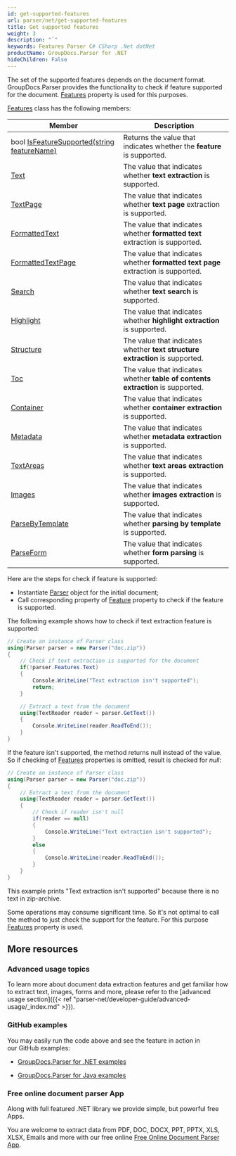 ```yaml
---
id: get-supported-features
url: parser/net/get-supported-features
title: Get supported features
weight: 3
description: "`"
keywords: Features Parser C# CSharp .Net dotNet
productName: GroupDocs.Parser for .NET
hideChildren: False
---
```

The set of the supported features depends on the document format. GroupDocs.Parser provides the functionality to check if feature supported for the document. [Features](https://apireference.groupdocs.com/net/parser/groupdocs.parser/parser/properties/features) property is used for this purposes.

[Features](https://apireference.groupdocs.com/net/parser/groupdocs.parser.options/features) class has the following members:

| Member | Description |
| --- | --- |
| bool [IsFeatureSupported(string featureName)](https://apireference.groupdocs.com/net/parser/groupdocs.parser.options/features/methods/isfeaturesupported) | Returns the value that indicates whether the **feature** is supported. |
| [Text](https://apireference.groupdocs.com/net/parser/groupdocs.parser.options/features/properties/text) | The value that indicates whether **text extraction** is supported. |
| [TextPage](https://apireference.groupdocs.com/net/parser/groupdocs.parser.options/features/properties/textpage) | The value that indicates whether **text page** extraction is supported. |
| [FormattedText](https://apireference.groupdocs.com/net/parser/groupdocs.parser.options/features/properties/formattedtext) | The value that indicates whether **formatted text** extraction is supported. |
| [FormattedTextPage](https://apireference.groupdocs.com/net/parser/groupdocs.parser.options/features/properties/formattedtextpage) | The value that indicates whether **formatted text page** extraction is supported. |
| [Search](https://apireference.groupdocs.com/net/parser/groupdocs.parser.options/features/properties/search) | The value that indicates whether **text search** is supported. |
| [Highlight](https://apireference.groupdocs.com/net/parser/groupdocs.parser.options/features/properties/highlight) | The value that indicates whether **highlight extraction** is supported. |
| [Structure](https://apireference.groupdocs.com/net/parser/groupdocs.parser.options/features/properties/structure) | The value that indicates whether **text structure extraction** is supported. |
| [Toc](https://apireference.groupdocs.com/net/parser/groupdocs.parser.options/features/properties/toc) | The value that indicates whether **table of contents extraction** is supported. |
| [Container](https://apireference.groupdocs.com/net/parser/groupdocs.parser.options/features/properties/container) | The value that indicates whether **container extraction** is supported. |
| [Metadata](https://apireference.groupdocs.com/net/parser/groupdocs.parser.options/features/properties/metadata) | The value that indicates whether **metadata extraction** is supported. |
| [TextAreas](https://apireference.groupdocs.com/net/parser/groupdocs.parser.options/features/properties/textareas) | The value that indicates whether **text areas extraction** is supported. |
| [Images](https://apireference.groupdocs.com/net/parser/groupdocs.parser.options/features/properties/images) | The value that indicates whether **images extraction** is supported. |
| [ParseByTemplate](https://apireference.groupdocs.com/net/parser/groupdocs.parser.options/features/properties/parsebytemplate) | The value that indicates whether **parsing by template** is supported. |
| [ParseForm](https://apireference.groupdocs.com/net/parser/groupdocs.parser.options/features/properties/parseform) | The value that indicates whether **form parsing** is supported. |

Here are the steps for check if feature is supported:

*   Instantiate [Parser](https://apireference.groupdocs.com/net/parser/groupdocs.parser/parser) object for the initial document;
*   Call corresponding property of [Feature](https://apireference.groupdocs.com/net/parser/groupdocs.parser/parser/properties/features) property to check if the feature is supported.

The following example shows how to check if text extraction feature is supported:

```csharp
// Create an instance of Parser class
using(Parser parser = new Parser("doc.zip"))
{
    // Check if text extraction is supported for the document
    if(!parser.Features.Text)
    {
        Console.WriteLine("Text extraction isn't supported");
        return;
    }

    // Extract a text from the document
    using(TextReader reader = parser.GetText())
    {
        Console.WriteLine(reader.ReadToEnd());
    }
}
```

If the feature isn't supported, the method returns null instead of the value. So if checking of [Features](https://apireference.groupdocs.com/net/parser/groupdocs.parser/parser/properties/features) properties is omitted, result is checked for *null*:

```csharp
// Create an instance of Parser class
using(Parser parser = new Parser("doc.zip"))
{
    // Extract a text from the document 
    using(TextReader reader = parser.GetText())
    {
        // Check if reader isn't null
        if(reader == null)
        {
            Console.WriteLine("Text extraction isn't supported");
        }
        else
        {
            Console.WriteLine(reader.ReadToEnd());
        }
    }
}

```

This example prints "Text extraction isn't supported" because there is no text in zip-archive.

Some operations may consume significant time. So it's not optimal to call the method to just check the support for the feature. For this purpose [Features](https://apireference.groupdocs.com/net/parser/groupdocs.parser/parser/properties/features) property is used.

## More resources

### Advanced usage topics

To learn more about document data extraction features and get familiar how to extract text, images, forms and more, please refer to the [advanced usage section]({{< ref "parser-net/developer-guide/advanced-usage/_index.md" >}}).

### GitHub examples

You may easily run the code above and see the feature in action in our GitHub examples:

*   [GroupDocs.Parser for .NET examples](https://github.com/groupdocs-parser/GroupDocs.Parser-for-.NET)
    
*   [GroupDocs.Parser for Java examples](https://github.com/groupdocs-parser/GroupDocs.Parser-for-Java)
    

### Free online document parser App

Along with full featured .NET library we provide simple, but powerful free Apps.

You are welcome to extract data from PDF, DOC, DOCX, PPT, PPTX, XLS, XLSX, Emails and more with our free online [Free Online Document Parser App](https://products.groupdocs.app/parser).
